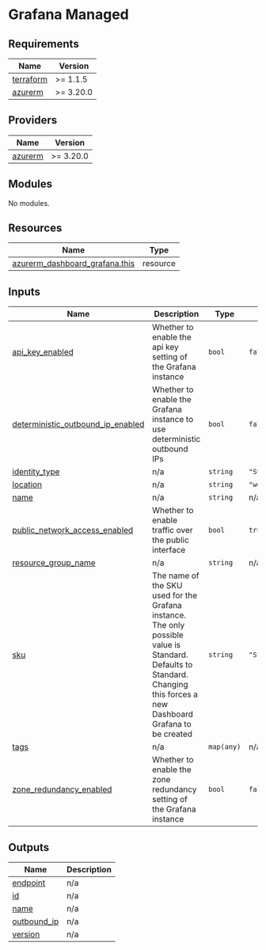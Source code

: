 # Grafana Managed

## Requirements

| Name                                                                      | Version   |
| ------------------------------------------------------------------------- | --------- |
| <a name="requirement_terraform"></a> [terraform](#requirement\_terraform) | >= 1.1.5  |
| <a name="requirement_azurerm"></a> [azurerm](#requirement\_azurerm)       | >= 3.20.0 |

## Providers

| Name                                                          | Version   |
| ------------------------------------------------------------- | --------- |
| <a name="provider_azurerm"></a> [azurerm](#provider\_azurerm) | >= 3.20.0 |

## Modules

No modules.

## Resources

| Name                                                                                                                                | Type     |
| ----------------------------------------------------------------------------------------------------------------------------------- | -------- |
| [azurerm_dashboard_grafana.this](https://registry.terraform.io/providers/hashicorp/azurerm/latest/docs/resources/dashboard_grafana) | resource |

## Inputs

| Name                                                                                                                                        | Description                                                                                                                                                              | Type       | Default            | Required |
| ------------------------------------------------------------------------------------------------------------------------------------------- | ------------------------------------------------------------------------------------------------------------------------------------------------------------------------ | ---------- | ------------------ | :------: |
| <a name="input_api_key_enabled"></a> [api\_key\_enabled](#input\_api\_key\_enabled)                                                         | Whether to enable the api key setting of the Grafana instance                                                                                                            | `bool`     | `false`            |    no    |
| <a name="input_deterministic_outbound_ip_enabled"></a> [deterministic\_outbound\_ip\_enabled](#input\_deterministic\_outbound\_ip\_enabled) | Whether to enable the Grafana instance to use deterministic outbound IPs                                                                                                 | `bool`     | `false`            |    no    |
| <a name="input_identity_type"></a> [identity\_type](#input\_identity\_type)                                                                 | n/a                                                                                                                                                                      | `string`   | `"SystemAssigned"` |    no    |
| <a name="input_location"></a> [location](#input\_location)                                                                                  | n/a                                                                                                                                                                      | `string`   | `"westeurope"`     |    no    |
| <a name="input_name"></a> [name](#input\_name)                                                                                              | n/a                                                                                                                                                                      | `string`   | n/a                |   yes    |
| <a name="input_public_network_access_enabled"></a> [public\_network\_access\_enabled](#input\_public\_network\_access\_enabled)             | Whether to enable traffic over the public interface                                                                                                                      | `bool`     | `true`             |    no    |
| <a name="input_resource_group_name"></a> [resource\_group\_name](#input\_resource\_group\_name)                                             | n/a                                                                                                                                                                      | `string`   | n/a                |   yes    |
| <a name="input_sku"></a> [sku](#input\_sku)                                                                                                 | The name of the SKU used for the Grafana instance. The only possible value is Standard. Defaults to Standard. Changing this forces a new Dashboard Grafana to be created | `string`   | `"Standard"`       |    no    |
| <a name="input_tags"></a> [tags](#input\_tags)                                                                                              | n/a                                                                                                                                                                      | `map(any)` | n/a                |   yes    |
| <a name="input_zone_redundancy_enabled"></a> [zone\_redundancy\_enabled](#input\_zone\_redundancy\_enabled)                                 | Whether to enable the zone redundancy setting of the Grafana instance                                                                                                    | `bool`     | `false`            |    no    |

## Outputs

| Name                                                                    | Description |
| ----------------------------------------------------------------------- | ----------- |
| <a name="output_endpoint"></a> [endpoint](#output\_endpoint)            | n/a         |
| <a name="output_id"></a> [id](#output\_id)                              | n/a         |
| <a name="output_name"></a> [name](#output\_name)                        | n/a         |
| <a name="output_outbound_ip"></a> [outbound\_ip](#output\_outbound\_ip) | n/a         |
| <a name="output_version"></a> [version](#output\_version)               | n/a         |